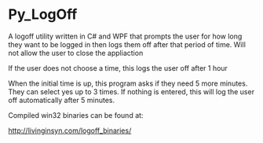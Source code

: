 Py_LogOff
=========

A logoff utility written in C# and WPF that prompts the user for how long they want to be logged in 
then logs them off after that period of time. Will not allow the user to close the appliaction 

If the user does not choose a time, this logs the user off after 1 hour

When the initial time is up, this program asks if they need 5 more minutes. They can select yes up to 3 times. If nothing is entered, this will log the user off automatically after 5 minutes.

Compiled win32 binaries can be found at:

http://livinginsyn.com/logoff_binaries/


